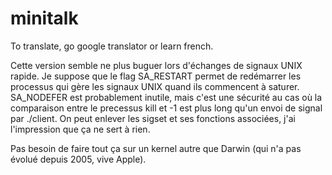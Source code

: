 # minitalk

To translate, go google translator or learn french.

Cette version semble ne plus buguer lors d'échanges de signaux UNIX rapide.
Je suppose que le flag SA_RESTART permet de redémarrer les processus qui gère les signaux UNIX quand ils commencent à saturer.
SA_NODEFER est probablement inutile, mais c'est une sécurité au cas où la comparaison entre le precessus kill et -1 est plus long qu'un envoi de signal par ./client.
On peut enlever les sigset et ses fonctions associées, j'ai l'impression que ça ne sert à rien.

Pas besoin de faire tout ça sur un kernel autre que Darwin (qui n'a pas évolué depuis 2005, vive Apple).

